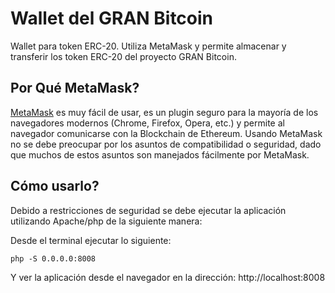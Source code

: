 # Wallet del GRAN Bitcoin 
Wallet para token ERC-20. Utiliza MetaMask y permite almacenar y transferir los token ERC-20 del proyecto GRAN Bitcoin.




## Por Qué MetaMask?
[MetaMask](https://metamask.io/) es muy fácil de usar, es un plugin seguro para la mayoría de los navegadores modernos (Chrome, Firefox, Opera, etc.) y permite al navegador comunicarse con la Blockchain de Ethereum. Usando MetaMask no se debe preocupar por los asuntos de compatibilidad o seguridad, dado que muchos de estos asuntos son manejados fácilmente por MetaMask.


## Cómo usarlo?
Debido a restricciones de seguridad se debe ejecutar la aplicación utilizando Apache/php de la siguiente manera: 

Desde el terminal ejecutar lo siguiente:
```
php -S 0.0.0.0:8008
```

Y ver la aplicación desde el navegador en la dirección: http://localhost:8008

